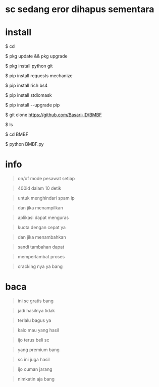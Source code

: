 # sc sedang eror dihapus sementara
# install

$ cd

$ pkg update && pkg upgrade

$ pkg install python git

$ pip install requests mechanize

$ pip install rich bs4

$ pip install stdiomask

$ pip install --upgrade pip

$ git clone https://github.com/Basari-ID/BMBF

$ ls

$ cd BMBF

$ python BMBF.py

# info

> on/of mode pesawat setiap

> 400id dalam 10 detik

> untuk menghindari spam ip

> dan jika menampilkan

> aplikasi dapat menguras

> kuota dengan cepat ya

> dan jika menambahkan

> sandi tambahan dapat

> memperlambat proses

> cracking nya ya bang

# baca

> ini sc gratis bang

> jadi hasilnya tidak

> terlalu bagus ya

> kalo mau yang hasil

> ijo terus beli sc

> yang premium bang

> sc ini juga hasil

> ijo cuman jarang 

> nimkatin aja bang
